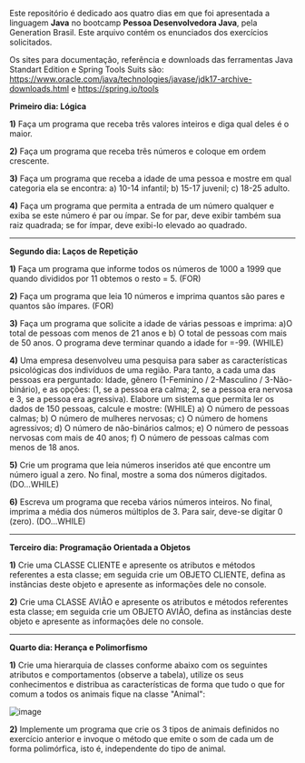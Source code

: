 Este repositório é dedicado aos quatro dias em que foi apresentada a linguagem **Java** no bootcamp **Pessoa Desenvolvedora Java**, pela Generation Brasil. Este arquivo contém os enunciados dos exercícios solicitados.

Os sites para documentação, referência e downloads das ferramentas Java Standart Edition e Spring Tools Suits são: https://www.oracle.com/java/technologies/javase/jdk17-archive-downloads.html e https://spring.io/tools

**Primeiro dia: Lógica**

**1)** Faça um programa que receba três valores inteiros e diga qual deles é o maior.

**2)** Faça um programa que receba três números e coloque em ordem crescente.

**3)** Faça um programa que receba a idade de uma pessoa e mostre em qual
categoria ela se encontra: a) 10-14 infantil; b) 15-17 juvenil; c) 18-25 adulto.

**4)** Faça um programa que permita a entrada de um número qualquer e exiba se este
número é par ou ímpar. Se for par, deve exibir também sua raiz quadrada; se for
ímpar, deve exibi-lo elevado ao quadrado.

-------------------------------------------------------------------------------------------
**Segundo dia: Laços de Repetição**

**1)** Faça um programa que informe todos os números de 1000 a 1999 que quando divididos por 11 obtemos o resto = 5. (FOR)

**2)** Faça um programa que leia 10 números e imprima quantos são pares e quantos são ímpares. (FOR)

**3)** Faça um programa que solicite a idade de várias pessoas e imprima: a)O total de pessoas com menos de 21 anos e b) O total de pessoas com mais de 50 anos. O programa deve terminar quando
a idade for =-99. (WHILE)

**4)** Uma empresa desenvolveu uma pesquisa para saber as características psicológicas dos indivíduos de uma região. Para tanto, a cada uma das pessoas era perguntado: Idade, gênero (1-Feminino / 2-Masculino / 3-Não-binário),
e as opções: (1, se a pessoa era calma; 2, se a pessoa era nervosa e 3, se a pessoa era agressiva). Elabore um sistema que permita ler os dados de 150 pessoas, calcule e mostre: (WHILE)
a) O número de pessoas calmas;
b) O número de mulheres nervosas;
c) O número de homens agressivos;
d) O número de não-binários calmos;
e) O número de pessoas nervosas com mais de 40 anos;
f) O número de pessoas calmas com menos de 18 anos.

**5)** Crie um programa que leia números inseridos até que encontre um número igual a zero. No final, mostre a soma dos números digitados. (DO...WHILE)

**6)** Escreva um programa que receba vários números inteiros. No final, imprima a média dos números múltiplos de 3. Para sair, deve-se digitar 0 (zero). (DO...WHILE)

-------------------------------------------------------------------------------------------------------
**Terceiro dia: Programação Orientada a Objetos**

**1)** Crie uma CLASSE CLIENTE e apresente os atributos e métodos referentes a esta classe; em seguida crie um OBJETO CLIENTE, defina as instâncias deste objeto e apresente as informações dele no console.

**2)** Crie uma CLASSE AVIÃO e apresente os atributos e métodos referentes esta classe; em seguida crie um OBJETO AVIÃO, defina as instâncias deste objeto e apresente as informações dele no console.

--------------------------------------------------------------------------------------------------------
**Quarto dia: Herança e Polimorfismo**

**1)** Crie uma hierarquia de classes conforme abaixo com os seguintes atributos e comportamentos (observe a tabela), utilize os seus conhecimentos e distribua as características de forma que tudo o que for comum a todos os 
animais fique na classe "Animal":

![image](https://user-images.githubusercontent.com/77129804/193720885-c85ba6b7-2b1e-4e34-b20e-fdec4521bb7c.png)

**2)** Implemente um programa que crie os 3 tipos de animais definidos no exercício anterior e invoque o método que emite o som de cada um de forma polimórfica, isto é, independente do tipo de animal.
